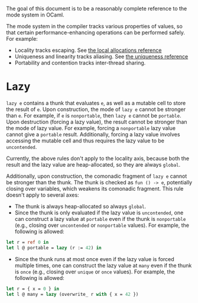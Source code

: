 The goal of this document is to be a reasonably complete reference to the mode system in
OCaml.

<!-- CR zqian: For a gentler introduction, see [the introduction](intro.md). -->

The mode system in the compiler tracks various properties of values, so that certain
performance-enhancing operations can be performed safely. For example:
- Locality tracks escaping. See [the local allocations reference](../stack/reference.md)
- Uniqueness and linearity tracks aliasing. See [the uniqueness reference](../uniqueness/reference.md)
- Portability and contention tracks inter-thread sharing.
    <!-- CR zqian: reference for portability and contention -->

# Lazy
`lazy e` contains a thunk that evaluates `e`, as well as a mutable cell to store the
result of `e`. Upon construction, the mode of `lazy e` cannot be stronger than `e`. For
example, if `e` is `nonportable`, then `lazy e` cannot be `portable`. Upon destruction
(forcing a lazy value), the result cannot be stronger than the mode of lazy value. For
example, forcing a `nonportable` lazy value cannot give a `portable` result. Additionally,
forcing a lazy value involves accessing the mutable cell and thus requires the lazy value
to be `uncontended`.

Currently, the above rules don't apply to the locality axis, because both the result and
the lazy value are heap-allocated, so they are always `global`.

Additionally, upon construction, the comonadic fragment of `lazy e` cannot be stronger
than the thunk. The thunk is checked as `fun () -> e`, potentially closing over variables,
which weakens its comonadic fragment. This rule doesn't apply to several axes:
- The thunk is always heap-allocated so always `global`.
- Since the thunk is only evaluated if the lazy value is `uncontended`, one can construct
a lazy value at `portable` even if the thunk is `nonportable` (e.g., closing over
`uncontended` or `nonportable` values). For example, the following is allowed:
```ocaml
let r = ref 0 in
let l @ portable = lazy (r := 42) in
```
- Since the thunk runs at most once even if the lazy value is forced multiple times, one
can construct the lazy value at `many` even if the thunk is `once` (e.g., closing over
`unique` or `once` values). For example, the following is allowed:
```ocaml
let r = { x = 0 } in
let l @ many = lazy (overwrite_ r with { x = 42 })
```
